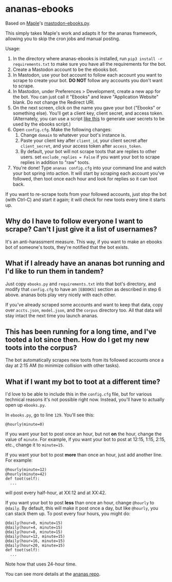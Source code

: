# ananas-ebooks

Based on [Maple](https://computerfairi.es/@squirrel)'s [mastodon-ebooks.py]().

This simply takes Maple's work and adapts it for the ananas framework, allowing you to skip the cron jobs and manual posting.

Usage:

1. In the directory where ananas-ebooks is installed, run `pip3 install -r requirements.txt` to make sure you have all the requirements for the bot.
2. Create a Mastodon account to be the ebooks bot.
3. In Mastodon, use your bot account to follow each account you want to scrape to create your bot. **DO NOT** follow any accounts you don't want to scrape.
4. In Mastodon, under Preferences > Development, create a new app for the bot. You can just call it "Ebooks" and leave "Application Website" blank. Do not change the Redirect URI.
5. On the next screen, click on the name you gave your bot ("Ebooks" or something else). You'll get a client key, client secret, and access token.
    (Alternately, you can use a script [like this](https://gist.github.com/Lana-chan/b0d937968d22eca6dcd79a0524449f1d) to generate user secrets to be used by the ebooks script.)
6. Open `config.cfg`. Make the following changes:
    1. Change `domain` to whatever your bot's instance is.
    2. Paste your client key after `client_id`, your client secret after `client_secret`, and your access token after `access_token`.
    3. By default, your bot will not scrape toots that are replies to other users. set `exclude_replies = False` if you want your bot to scrape replies in addition to "raw" toots.
7. You're done! Type `ananas config.cfg` into your command line and watch your bot spring into action. It will start by scraping each account you've followed, then toot once each hour and look for replies so it can toot back.

If you want to re-scrape toots from your followed accounts, just stop the bot (with Ctrl-C) and start it again; it will check for new toots every time it starts up.

## Why do I have to follow everyone I want to scrape? Can't I just give it a list of usernames?

It's an anti-harassment measure. This way, if you want to make an ebooks bot of someone's toots, they're notified that the bot exists.

## What if I already have an ananas bot running and I'd like to run them in tandem?

Just copy `ebooks.py` and `requirements.txt` into that bot's directory, and modify that `config.cfg` to have an `[EBOOKS]` section as described in step 6 above. ananas bots play very nicely with each other.

If you've already scraped some accounts and want to keep that data, copy over `accts.json`, `model.json`, and the `corpus` directory too. All that data will stay intact the next time you launch ananas.

## This has been running for a long time, and I've tooted a lot since then. How do I get my new toots into the corpus?

The bot automatically scrapes new toots from its followed accounts once a day at 2:15 AM (to minimize collision with other tasks).

## What if I want my bot to toot at a different time?

I'd love to be able to include this in the `config.cfg` file, but for various technical reasons it's not possible right now. Instead, you'll have to actually open up `ebooks.py`.

In `ebooks.py`, go to line `129`. You'll see this:

    @hourly(minute=0)

If you want your bot to post once an hour, but not **on** the hour, change the value of `minute`. For example, if you want your bot to post at 12:15, 1:15, 2:15, etc., change it to `minute=15`.

If you want your bot to post **more** than once an hour, just add another line. For example:

    @hourly(minute=12)
    @hourly(minute=42)
    def toot(self):
      ...

will post every half-hour, at XX:12 and at XX:42.

If you want your bot to post **less** than once an hour, change `@hourly` to `@daily`. By default, this will make it post once a day, but like `@hourly`, you can stack them up. To post every four hours, you might do:

    @daily(hour=0, minute=15)
    @daily(hour=4, minute=15)
    @daily(hour=8, minute=15)
    @daily(hour=12, minute=15)
    @daily(hour=16, minute=15)
    @daily(hour=20, minute=15)
    def toot(self):
      ...

Note how that uses 24-hour time.

You can see more details at the [ananas repo](https://github.com/chr-1x/ananas).